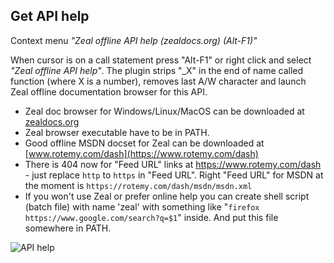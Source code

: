 ## Get API help
Context menu *"Zeal offline API help (zealdocs.org) (Alt-F1)"*

When cursor is on a call statement press "Alt-F1" or right click and select *"Zeal offline API help"*. The plugin strips "_X" in the end of name called function (where X is a number), removes last A/W character and launch Zeal offline documentation browser for this API.

 - Zeal doc browser for Windows/Linux/MacOS can be downloaded at [zealdocs.org](https://zealdocs.org)
 - Zeal browser executable have to be in PATH.
 - Good offline MSDN docset for Zeal can be downloaded at [www.rotemy.com/dash](https://www.rotemy.com/dash)
 - There is 404 now for "Feed URL" links at https://www.rotemy.com/dash - just replace `http` to `https` in "Feed URL". Right "Feed URL" for MSDN at the moment is `https://rotemy.com/dash/msdn/msdn.xml`
 - If you won't use Zeal or prefer online help you can create shell script (batch file) with name 'zeal' with something like "`firefox https://www.google.com/search?q=$1`" inside. And put this file somewhere in PATH.

![API help](zeal-api-help.gif)
